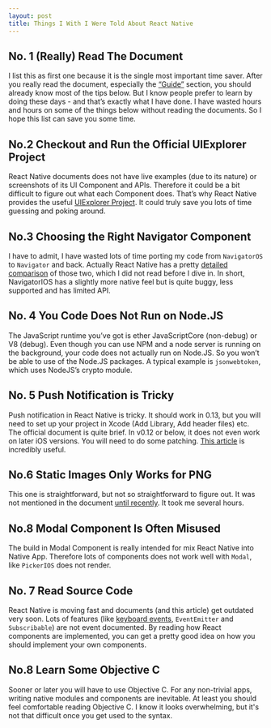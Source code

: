 ```yaml
---
layout: post
title: Things I With I Were Told About React Native
---
```


## No. 1 (Really) Read The Document

I list this as first one because it is the single most important time saver. After you really read the document, especially the [“Guide”](https://facebook.github.io/react-native/docs/style.html#content) section, you should already know most of the tips below. But I know people prefer to learn by doing these days - and that’s exactly what I have done. I have wasted hours and hours on some of the things below without reading the documents. So I hope this list can save you some time.

## No.2 Checkout and Run the Official UIExplorer Project

React Native documents does not have live examples (due to its nature) or screenshots of its UI Component and APIs. Therefore it could be a bit difficult to figure out what each Component does. That’s why React Native provides the useful [UIExplorer Project](https://github.com/facebook/react-native/tree/master/Examples/UIExplorer). It could truly save you lots of time guessing and poking around.

## No.3 Choosing the Right Navigator Component

I have to admit, I have wasted lots of time porting my code from `NavigatorOS` to `Navigator` and back. Actually React Native has a pretty [detailed comparison](https://facebook.github.io/react-native/docs/navigator-comparison.html) of those two, which I did not read before I dive in. In short, NavigatorIOS has a slightly more native feel but is quite buggy, less supported and has limited API.

## No. 4 You Code Does Not Run on Node.JS

The JavaScript runtime you’ve got is ether JavaScriptCore (non-debug) or V8 (debug). Even though you can use NPM and a node server is running on the background, your code does not actually run on Node.JS. So you won’t be able to use of the Node.JS packages. A typical example is `jsonwebtoken`, which uses NodeJS’s crypto module.

## No. 5 Push Notification is Tricky

Push notification in React Native is tricky. It should work in 0.13, but you will need to set up your project in Xcode (Add Library, Add header files) etc. The official document is quite brief. In v0.12 or below, it does not even work on later iOS versions. You will need to do some patching. [This article](https://medium.com/@DannyvanderJagt/how-to-use-push-notifications-in-react-native-41e8b14aadae#.66tv809um) is incredibly useful.

## No.6 Static Images Only Works for PNG

This one is straightforward, but not so straightforward to figure out. It was not mentioned in the document [until recently](https://facebook.github.io/react-native/docs/image.html). It took me several hours.

## No.8 Modal Component Is Often Misused

The build in Modal Component is really intended for mix React Native into Native App. Therefore lots of components does not work well with `Modal`, like `PickerIOS` does not render.

## No. 7 Read Source Code

React Native is moving fast and documents (and this article) get outdated very soon. Lots of features (like [keyboard events](https://github.com/facebook/react-native/blob/master/React/Base/RCTKeyboardObserver.m), `EventEmitter` and `Subscribable`) are not event documented. By reading how React components are implemented, you can get a pretty good idea on how you should implement your own components.

## No.8 Learn Some Objective C

Sooner or later you will have to use Objective C. For any non-trivial apps, writing native modules and components are inevitable. At least you should feel comfortable reading Objective C. I know it looks overwhelming, but it's not that difficult once you get used to the syntax.